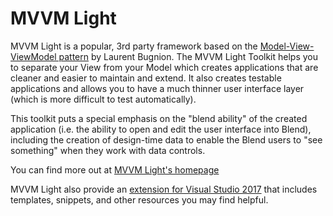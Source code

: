 ﻿# MVVM Light

MVVM Light is a popular, 3rd party framework based on the [Model-View-ViewModel pattern](https://en.wikipedia.org/wiki/Model%E2%80%93view%E2%80%93viewmodel)  by Laurent Bugnion. The MVVM Light Toolkit helps you to separate your View from your Model which creates applications that are cleaner and easier to maintain and extend. It also creates testable applications and allows you to have a much thinner user interface layer (which is more difficult to test automatically).

This toolkit puts a special emphasis on the "blend ability" of the created application (i.e. the ability to open and edit the user interface into Blend), including the creation of design-time data to enable the Blend users to "see something" when they work with data controls.

You can find more out at [MVVM Light's homepage](http://www.mvvmlight.net/)

MVVM Light also provide an [extension for Visual Studio 2017](https://marketplace.visualstudio.com/items?itemName=LaurentBugnion.MVVMLightforVS2017) that includes templates, snippets, and other resources you may find helpful.
